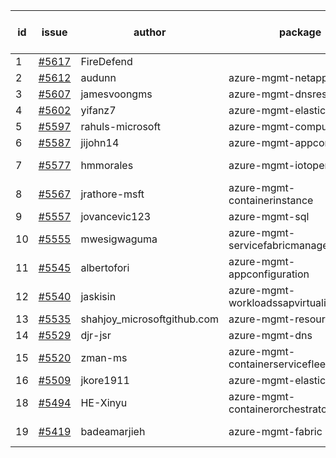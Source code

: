 | id | issue | author | package | assignee | bot advice | created date of issue | target release date | date from target |
| ------ | ------ | ------ | ------ | ------ | ------ | ------ | ------ | :-----: |
| 1 | [#5617](https://github.com/Azure/sdk-release-request/issues/5617) | FireDefend |  | ChenxiJiang333 |  | 10-15 |  | 0 |
| 2 | [#5612](https://github.com/Azure/sdk-release-request/issues/5612) | audunn | azure-mgmt-netapp | ChenxiJiang333 |  | 10-14 | 10-25 |  |
| 3 | [#5607](https://github.com/Azure/sdk-release-request/issues/5607) | jamesvoongms | azure-mgmt-dnsresolver | ChenxiJiang333 | HoldOn. | 10-11 | 10-25 |  |
| 4 | [#5602](https://github.com/Azure/sdk-release-request/issues/5602) | yifanz7 | azure-mgmt-elasticsan | ChenxiJiang333 |  | 10-11 | 10-24 |  |
| 5 | [#5597](https://github.com/Azure/sdk-release-request/issues/5597) | rahuls-microsoft | azure-mgmt-computefleet | ChenxiJiang333 | TypeSpec. | 10-10 | 10-25 |  |
| 6 | [#5587](https://github.com/Azure/sdk-release-request/issues/5587) | jijohn14 | azure-mgmt-appcontainers | ChenxiJiang333 | HoldOn. | 10-10 | 10-25 |  |
| 7 | [#5577](https://github.com/Azure/sdk-release-request/issues/5577) | hmmorales | azure-mgmt-iotoperations | ChenxiJiang333 | FirstBeta. TypeSpec. | 10-07 | 10-25 |  |
| 8 | [#5567](https://github.com/Azure/sdk-release-request/issues/5567) | jrathore-msft | azure-mgmt-containerinstance | ChenxiJiang333 | HoldOn. | 10-04 | 10-25 |  |
| 9 | [#5557](https://github.com/Azure/sdk-release-request/issues/5557) | jovancevic123 | azure-mgmt-sql | ChenxiJiang333 | HoldOn. | 10-02 | 10-24 |  |
| 10 | [#5555](https://github.com/Azure/sdk-release-request/issues/5555) | mwesigwaguma | azure-mgmt-servicefabricmanagedclusters | ChenxiJiang333 |  | 10-01 | 10-25 |  |
| 11 | [#5545](https://github.com/Azure/sdk-release-request/issues/5545) | albertofori | azure-mgmt-appconfiguration | ChenxiJiang333 |  | 09-28 | 10-25 |  |
| 12 | [#5540](https://github.com/Azure/sdk-release-request/issues/5540) | jaskisin | azure-mgmt-workloadssapvirtualinstance | ChenxiJiang333 | HoldOn. TypeSpec. | 09-27 | 10-24 |  |
| 13 | [#5535](https://github.com/Azure/sdk-release-request/issues/5535) | shahjoy_microsoftgithub.com | azure-mgmt-resource | ChenxiJiang333 | HoldOn. | 09-25 | 10-25 |  |
| 14 | [#5529](https://github.com/Azure/sdk-release-request/issues/5529) | djr-jsr | azure-mgmt-dns | ChenxiJiang333 |  | 09-25 | 10-25 |  |
| 15 | [#5520](https://github.com/Azure/sdk-release-request/issues/5520) | zman-ms | azure-mgmt-containerservicefleet | ChenxiJiang333 |  | 09-24 | 10-25 |  |
| 16 | [#5509](https://github.com/Azure/sdk-release-request/issues/5509) | jkore1911 | azure-mgmt-elastic | ChenxiJiang333 |  | 09-16 | 10-24 |  |
| 18 | [#5494](https://github.com/Azure/sdk-release-request/issues/5494) | HE-Xinyu | azure-mgmt-containerorchestratorruntime | ChenxiJiang333 | FirstBeta. TypeSpec. | 09-13 | 10-24 |  |
| 19 | [#5419](https://github.com/Azure/sdk-release-request/issues/5419) | badeamarjieh | azure-mgmt-fabric | ChenxiJiang333 | FirstGA. TypeSpec. | 08-12 | 10-25 |  |
